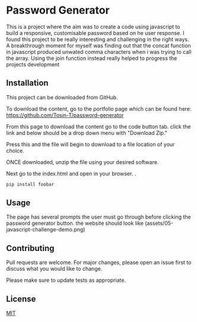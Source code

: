 # Password Generator
This is a project where the aim was to create a code using javascript to build a responsive, customisable password based on he user response. I found this project to be really interesting and challenging in the right ways. A breakthrough moment for myself was finding out that the concat function in javascript produced unwated comma characters when i was trying to call the array. Using the join function instead really helped to progress the projects development

## Installation
This project can be downloaded from GitHub.

To download the content, go to the portfolio page which can be found here: https://github.com/Tosin-T/password-generator

From this page to download the content go to the code button tab. click the link and below should be a drop down menu with "Download Zip."

Press this and the file will begin to download to a file location of your choice.

ONCE downloaded, unzip the file using your desired software.

Next go to the index.html and open in your browser. .

```bash
pip install foobar
```

## Usage

The page has several prompts the user must go through before clicking the password generator button. the website should look like (assets/05-javascript-challenge-demo.png)
## Contributing

Pull requests are welcome. For major changes, please open an issue first
to discuss what you would like to change.

Please make sure to update tests as appropriate.

## License

[MIT](https://choosealicense.com/licenses/mit/)
